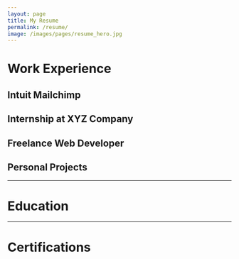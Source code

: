 ```yaml
---
layout: page
title: My Resume
permalink: /resume/
image: /images/pages/resume_hero.jpg
---
```


# Work Experience

## Intuit Mailchimp

## Internship at XYZ Company

## Freelance Web Developer

## Personal Projects

---

# Education

---

# Certifications
